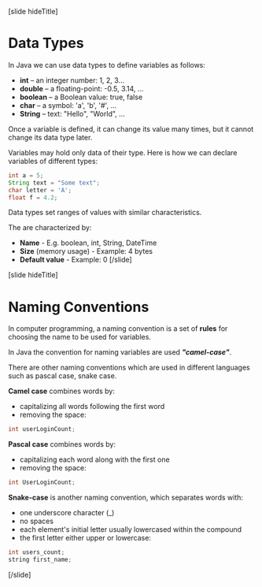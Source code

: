 [slide hideTitle]
# Data Types
In Java we can use data types to define variables as follows:
  * **int** – an integer number: 1, 2, 3…
  * **double** – a floating-point: -0.5, 3.14, …
  * **boolean** – a Boolean value: true, false
  * **char** – a symbol: 'a', 'b', '#', …
  * **String** – text: "Hello", "World", …

Once a variable is defined, it can change its value many times, but it cannot change its data type later. 

Variables may hold only data of their type. Here is how we can declare variables of different types:
```java
int a = 5;
String text = "Some text";
char letter = 'A';
float f = 4.2;
```

Data types set ranges of values with similar characteristics.

The are characterized by:
  * **Name** - E.g. boolean, int, String, DateTime
  * **Size** (memory usage) - Example: 4 bytes
  * **Default value** - Example: 0
[/slide]

[slide hideTitle]
# Naming Conventions
In computer programming, a naming convention is a set of **rules** for choosing the name to be used for variables.

In Java the convention for naming variables are used ***"camel-case"***. 

There are other naming conventions which are used in different languages such as pascal case, snake case. 

**Camel case** combines words by:
* capitalizing all words following the first word
* removing the space:
```java
int userLoginCount;
```

**Pascal case** combines words by:
* capitalizing each word along with the first one
* removing the space:
```java
int UserLoginCount;
```

**Snake-case** is another naming convention, which separates words with:
* one underscore character (_)
* no spaces
* each element's initial letter usually lowercased within the compound
* the first letter either upper or lowercase:
```java
int users_count;
string first_name;
```
[/slide]